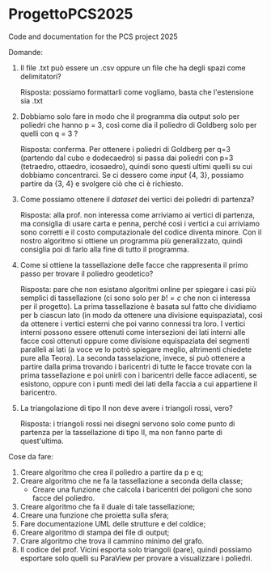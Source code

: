 # ProgettoPCS2025

Code and documentation for the PCS project 2025

Domande:
1. Il file .txt può essere un .csv oppure un file che ha degli spazi come delimitatori? 

   Risposta: possiamo formattarli come vogliamo, basta che l'estensione sia .txt


2. Dobbiamo solo fare in modo che il programma dia output solo per poliedri che hanno p = 3, così come dia il poliedro di Goldberg    solo per quelli con q = 3 ?

   Risposta: conferma. Per ottenere i poliedri di Goldberg per q=3 (partendo dal cubo e dodecaedro) si passa dai poliedri con p=3 (tetraedro, ottaedro, icosaedro), quindi sono questi ultimi quelli su cui dobbiamo concentrarci. Se ci dessero come _input_ {4, 3}, possiamo partire da {3, 4} e svolgere ciò che ci è richiesto.


3. Come possiamo ottenere il _dataset_ dei vertici dei poliedri di partenza?

   Risposta: alla prof. non interessa come arriviamo ai vertici di partenza, ma consiglia di usare carta e penna, perché così i vertici a cui arriviamo sono corretti e il costo computazionale del codice diventa minore. Con il nostro algoritmo si ottiene un programma più generalizzato, quindi consiglia poi di farlo alla fine di tutto il programma.


4. Come si ottiene la tassellazione delle facce che rappresenta il primo passo per trovare il poliedro geodetico? 

   Risposta: pare che non esistano algoritmi online per spiegare i casi più semplici di tassellazione (ci sono solo per $b!=c$ che non ci interessa per il progetto). La prima tassellazione è basata sul fatto che dividiamo per b ciascun lato (in modo da ottenere una divisione equispaziata), così da ottenere i vertici esterni che poi vanno connessi tra loro. I vertici interni possono essere ottenuti come intersezioni dei lati interni alle facce così ottenuti oppure come divisione equispaziata dei segmenti paralleli ai lati (a voce ve lo potrò spiegare meglio, altrimenti chiedete pure alla Teora). 
   La seconda tasselazione, invece, si può ottenere a partire dalla prima trovando i baricentri di tutte le facce trovate con la prima tassellazione e poi unirli con i baricentri delle facce adiacenti, se esistono, oppure con i punti medi dei lati della faccia a cui appartiene il baricentro.


5. La triangolazione di tipo II non deve avere i triangoli rossi, vero? 

   Risposta: i triangoli rossi nei disegni servono solo come punto di partenza per la tassellazione di tipo II, ma non fanno parte di quest'ultima.

Cose da fare:
1. Creare algoritmo che crea il poliedro a partire da p e q;
2. Creare algoritmo che ne fa la tassellazione a seconda della classe;
   - Creare una funzione che calcola i baricentri dei poligoni che sono facce del poliedro.
3. Creare algoritmo che fa il duale di tale tassellazione;
4. Creare una funzione che proietta sulla sfera;
5. Fare documentazione UML delle strutture e del coldice;
6. Creare algoritmo di stampa dei file di output;
7. Crare algoritmo che trova il cammino minimo del grafo.
8. Il codice del prof. Vicini esporta solo triangoli (pare), quindi possiamo esportare solo quelli su ParaView per provare a visualizzare i poliedri.

